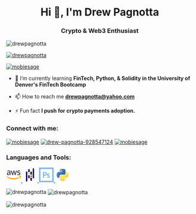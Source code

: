 <h1 align="center">Hi 👋, I'm Drew Pagnotta</h1>
<h3 align="center">Crypto & Web3 Enthusiast</h3>

<p align="left"> <img src="https://komarev.com/ghpvc/?username=drewpagnotta&label=Profile%20views&color=0e75b6&style=flat" alt="drewpagnotta" /> </p>

<p align="left"> <a href="https://github.com/ryo-ma/github-profile-trophy"><img src="https://github-profile-trophy.vercel.app/?username=drewpagnotta" alt="drewpagnotta" /></a> </p>

<p align="left"> <a href="https://twitter.com/mobiesage" target="blank"><img src="https://img.shields.io/twitter/follow/mobiesage?logo=twitter&style=for-the-badge" alt="mobiesage" /></a> </p>

- 🌱 I’m currently learning **FinTech, Python, & Solidity in the University of Denver's FinTech Bootcamp**

- 📫 How to reach me **drewpagnotta@yahoo.com**

- ⚡ Fun fact **I push for crypto payments adoption.**

<h3 align="left">Connect with me:</h3>
<p align="left">
<a href="https://twitter.com/mobiesage" target="blank"><img align="center" src="https://raw.githubusercontent.com/rahuldkjain/github-profile-readme-generator/master/src/images/icons/Social/twitter.svg" alt="mobiesage" height="30" width="40" /></a>
<a href="https://linkedin.com/in/drew-pagnotta-928547124" target="blank"><img align="center" src="https://raw.githubusercontent.com/rahuldkjain/github-profile-readme-generator/master/src/images/icons/Social/linked-in-alt.svg" alt="drew-pagnotta-928547124" height="30" width="40" /></a>
<a href="https://www.youtube.com/c/mobiesage" target="blank"><img align="center" src="https://raw.githubusercontent.com/rahuldkjain/github-profile-readme-generator/master/src/images/icons/Social/youtube.svg" alt="mobiesage" height="30" width="40" /></a>
</p>

<h3 align="left">Languages and Tools:</h3>
<p align="left"> <a href="https://aws.amazon.com" target="_blank" rel="noreferrer"> <img src="https://raw.githubusercontent.com/devicons/devicon/master/icons/amazonwebservices/amazonwebservices-original-wordmark.svg" alt="aws" width="40" height="40"/> </a> <a href="https://pandas.pydata.org/" target="_blank" rel="noreferrer"> <img src="https://raw.githubusercontent.com/devicons/devicon/2ae2a900d2f041da66e950e4d48052658d850630/icons/pandas/pandas-original.svg" alt="pandas" width="40" height="40"/> </a> <a href="https://www.photoshop.com/en" target="_blank" rel="noreferrer"> <img src="https://raw.githubusercontent.com/devicons/devicon/master/icons/photoshop/photoshop-line.svg" alt="photoshop" width="40" height="40"/> </a> <a href="https://www.python.org" target="_blank" rel="noreferrer"> <img src="https://raw.githubusercontent.com/devicons/devicon/master/icons/python/python-original.svg" alt="python" width="40" height="40"/> </a> </p>

<p><img align="left" src="https://github-readme-stats.vercel.app/api/top-langs?username=drewpagnotta&show_icons=true&locale=en&layout=compact" alt="drewpagnotta" /></p>

<p>&nbsp;<img align="center" src="https://github-readme-stats.vercel.app/api?username=drewpagnotta&show_icons=true&locale=en" alt="drewpagnotta" /></p>

<p><img align="center" src="https://github-readme-streak-stats.herokuapp.com/?user=drewpagnotta&" alt="drewpagnotta" /></p>
